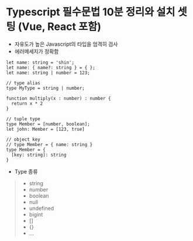 # Typescript 필수문법 10분 정리와 설치 셋팅 (Vue, React 포함)
- 자유도가 높은 Javascript의 타입을 엄격히 검사
- 에러메세지가 정확함
```
let name: string = 'shin';
let name: { name?: string } = { };
let name: string | number = 123;

// type alias
type MyType = string | number;

function multiply(x : number) : number {
  return x * 2
}

// tuple type
type Member = [number, boolean];
let john: Member = [123, true]

// object key
// type Member = { name: string }
type Member = {
  [key: string]: string
}
```

- Type 종류
>- string
>- number
>- boolean
>- null
>- undefined
>- bigint
>- []
>- {}
>- ...
